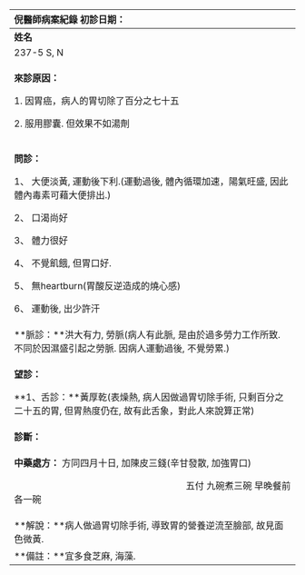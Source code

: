 ﻿|**倪醫師病案紀錄**     初診日期：|
| :- |
|**姓名**|**性別：**|**年齡及體型**|**來診日期：**|
|237-5 S, N|男|62歲，偏瘦  |05/01/2008|
|<p>**來診原因：**</p><p>1\. 因胃癌，病人的胃切除了百分之七十五</p><p>2\. 服用膠囊. 但效果不如湯劑</p>|
|<p>**問診：**</p><p>1、 大便淡黃, 運動後下利.(運動過後, 體內循環加速，陽氣旺盛, 因此體內毒素可藉大便排出.)</p><p>2、 口渴尚好</p><p>3、 體力很好</p><p>4、 不覺飢餓, 但胃口好. </p><p>5、 無heartburn(胃酸反逆造成的燒心感)</p><p>6、 運動後, 出少許汗</p>|
|**脈診：**洪大有力, 勞脈(病人有此脈, 是由於過多勞力工作所致. 不同於因濕盛引起之勞脈. 因病人運動過後, 不覺勞累.)|
|<p>**望診：**</p><p>**1、舌診：**黃厚乾(表燥熱, 病人因做過胃切除手術, 只剩百分之二十五的胃, 但胃熱度仍在, 故有此舌象，對此人來說算正常)</p>|
|**診斷：** |
|<p>**中藥處方：** 方同四月十日, 加陳皮三錢(辛甘發散, 加強胃口)</p><p>`                                     `五付 九碗煮三碗 早晚餐前各一碗 </p>|
|**解說：**病人做過胃切除手術, 導致胃的營養逆流至臉部, 故見面色微黃. |
|**備註：**宜多食芝麻, 海藻.|

